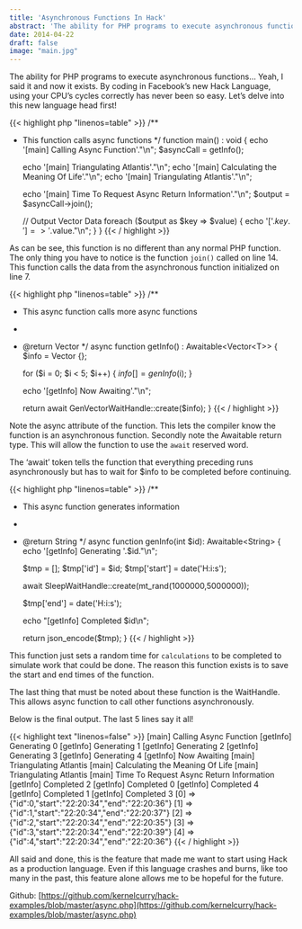 ```yaml
---
title: 'Asynchronous Functions In Hack'
abstract: 'The ability for PHP programs to execute asynchronous functions… Yeah, I said it and now it exists. By coding in Facebook’s new Hack Language, using your CPU’s cycles correctly has never been so easy. Let’s delve into this new language head first!'
date: 2014-04-22
draft: false
image: "main.jpg"
---
```


The ability for PHP programs to execute asynchronous functions… Yeah, I said it and now it exists. By coding in Facebook’s new Hack Language, using your CPU’s cycles correctly has never been so easy. Let’s delve into this new language head first!

{{< highlight php "linenos=table" >}}
/**
* This function calls async functions
*/
function main() : void
{
    echo '[main] Calling Async Function'."\n";
    $asyncCall = getInfo();

    echo '[main] Triangulating Atlantis'."\n";
    echo '[main] Calculating the Meaning Of Life'."\n";
    echo '[main] Triangulating Atlantis'."\n";

    echo '[main] Time To Request Async Return Information'."\n";
    $output = $asyncCall->join();

    // Output Vector Data
    foreach ($output as $key => $value)
    {
        echo '['.$key.'] => '.$value."\n";
    }
}
{{< / highlight >}}

As can be see, this function is no different than any normal PHP function. The only thing you have to notice is the function `join()` called on line 14. This function calls the data from the asynchronous function initialized on line 7.

{{< highlight php "linenos=table" >}}
/**
* This async function calls more async functions
*
* @return Vector<T>
*/
async function getInfo() : Awaitable&lt;Vector&lt;T&gt;&gt;
{
    $info = Vector {};

    for ($i = 0; $i < 5; $i++)
    {
        $info[] = genInfo($i);
    }

    echo '[getInfo] Now Awaiting'."\n";

    return await GenVectorWaitHandle::create($info);
}
{{< / highlight >}}

Note the async attribute of the function. This lets the compiler know the function is an asynchronous function. Secondly note the Awaitable return type. This will allow the function to use the `await` reserved word.

The ‘await’ token tells the function that everything preceding runs asynchronously but has to wait for $info to be completed before continuing.

{{< highlight php "linenos=table" >}}
/**
* This async function generates information
*
* @return String
*/
async function genInfo(int $id): Awaitable&lt;String&gt; {
    echo '[getInfo] Generating '.$id."\n";

    $tmp = [];
    $tmp['id'] = $id;
    $tmp['start'] = date('H:i:s');

    await SleepWaitHandle::create(mt_rand(1000000,5000000));

    $tmp['end'] = date('H:i:s');

    echo "[getInfo] Completed $id\n";

    return json_encode($tmp);
}
{{< / highlight >}}

This function just sets a random time for `calculations` to be completed to simulate work that could be done. The reason this function exists is to save the start and end times of the function.

The last thing that must be noted about these function is the WaitHandle. This allows async function to call other functions asynchronously.

Below is the final output. The last 5 lines say it all!

{{< highlight text "linenos=false" >}}
[main] Calling Async Function
[getInfo] Generating 0
[getInfo] Generating 1
[getInfo] Generating 2
[getInfo] Generating 3
[getInfo] Generating 4
[getInfo] Now Awaiting
[main] Triangulating Atlantis
[main] Calculating the Meaning Of Life
[main] Triangulating Atlantis
[main] Time To Request Async Return Information
[getInfo] Completed 2
[getInfo] Completed 0
[getInfo] Completed 4
[getInfo] Completed 1
[getInfo] Completed 3
[0] => {"id":0,"start":"22:20:34","end":"22:20:36"}
[1] => {"id":1,"start":"22:20:34","end":"22:20:37"}
[2] => {"id":2,"start":"22:20:34","end":"22:20:35"}
[3] => {"id":3,"start":"22:20:34","end":"22:20:39"}
[4] => {"id":4,"start":"22:20:34","end":"22:20:36"}
{{< / highlight >}}

All said and done, this is the feature that made me want to start using Hack as a production language. Even if this language crashes and burns, like too many in the past, this feature alone allows me to be hopeful for the future.

Github: [https://github.com/kernelcurry/hack-examples/blob/master/async.php](https://github.com/kernelcurry/hack-examples/blob/master/async.php)
